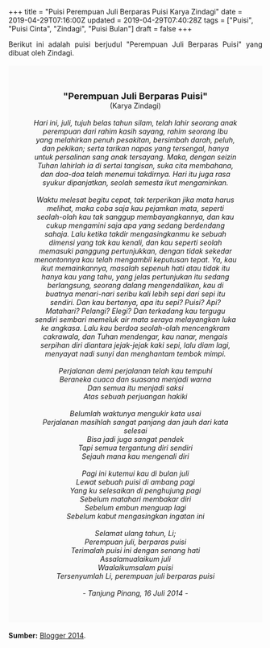 +++
title = "Puisi Perempuan Juli Berparas Puisi Karya Zindagi"
date = 2019-04-29T07:16:00Z
updated = 2019-04-29T07:40:28Z
tags = ["Puisi", "Puisi Cinta", "Zindagi", "Puisi Bulan"]
draft = false
+++

<div dir="ltr" style="text-align: left;" trbidi="on"><div dir="ltr" style="text-align: left;" trbidi="on"><div dir="ltr" style="text-align: left;" trbidi="on"><div style="text-align: justify;">Berikut ini adalah puisi berjudul "Perempuan Juli Berparas Puisi" yang dibuat oleh Zindagi.</div><br /><div style="background: #FAFAFA; font-size: 14px; height: auto; margin: 0 auto; padding: 50px; text-align: center; width: auto;"><span style="font-size: 18px;"><b>"Perempuan Juli Berparas Puisi"</b></span><br />(Karya Zindagi)<br /><br /><i>Hari ini, juli, tujuh belas tahun silam, telah lahir seorang anak perempuan dari rahim kasih sayang, rahim seorang Ibu yang melahirkan penuh pesakitan, bersimbah darah, peluh, dan pekikan; serta tarikan napas yang tersengal, hanya untuk persalinan sang anak tersayang. Maka, dengan seizin Tuhan lahirlah ia di sertai tangisan, suka cita membahana, dan doa-doa telah menemui takdirnya. Hari itu juga rasa syukur dipanjatkan, seolah semesta ikut mengaminkan.<br /><br />Waktu melesat begitu cepat, tak terperikan jika mata harus melihat, maka coba saja kau pejamkan mata, seperti seolah-olah kau tak sanggup membayangkannya, dan kau cukup mengamini saja apa yang sedang berdendang sahaja. Lalu ketika takdir mengasingkanmu ke sebuah dimensi yang tak kau kenali, dan kau seperti seolah memasuki panggung pertunjukkan, dengan tidak sekedar menontonnya kau telah mengambil keputusan tepat. Ya, kau ikut memainkannya, masalah sepenuh hati atau tidak itu hanya kau yang tahu, yang jelas pertunjukan itu sedang berlangsung, seorang dalang mengendalikan, kau di buatnya menari-nari seribu kali lebih sepi dari sepi itu sendiri. Dan kau bertanya, apa itu sepi? Puisi? Api? Matahari? Pelangi? Elegi? Dan terkadang kau tergugu sendiri sembari memeluk air mata seraya melayangkan luka ke angkasa. Lalu kau berdoa seolah-olah mencengkram cakrawala, dan Tuhan mendengar, kau nanar, mengais serpihan diri diantara jejak-jejak kaki sepi, lalu diam lagi, menyayat nadi sunyi dan menghantam tembok mimpi.<br /><br />Perjalanan demi perjalanan telah kau tempuhi<br />Beraneka cuaca dan suasana menjadi warna<br />Dan semua itu menjadi saksi<br />Atas sebuah perjuangan hakiki<br /><br />Belumlah waktunya mengukir kata usai<br />Perjalanan masihlah sangat panjang dan jauh dari kata selesai<br />Bisa jadi juga sangat pendek<br />Tapi semua tergantung diri sendiri<br />Sejauh mana kau mengenali diri<br /><br />Pagi ini kutemui kau di bulan juli<br />Lewat sebuah puisi di ambang pagi<br />Yang ku selesaikan di penghujung pagi<br />Sebelum matahari membakar diri<br />Sebelum embun menguap lagi<br />Sebelum kabut mengasingkan ingatan ini<br /><br />Selamat ulang tahun, Li;<br />Perempuan juli, berparas puisi<br />Terimalah puisi ini dengan senang hati<br />Assalamualaikum juli<br />Waalaikumsalam puisi<br />Tersenyumlah Li, perempuan juli berparas puisi<br /><br />- Tanjung Pinang, 16 Juli 2014 -</i> </div></div></div><br /><div style="text-align: justify;"><b>Sumber:</b> <a href="http://arifzindagi.blogspot.com/2014/08/perempuan-juli-berparas-puisi.html" target="_blank">Blogger 2014</a>.</div></div>
